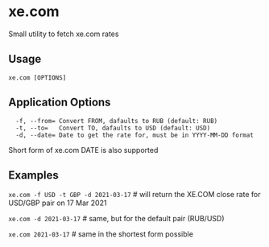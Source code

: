 # xe.com
Small utility to fetch xe.com rates

## Usage
`xe.com [OPTIONS]`

## Application Options

```
  -f, --from= Convert FROM, dafaults to RUB (default: RUB)
  -t, --to=   Convert TO, dafaults to USD (default: USD)
  -d, --date= Date to get the rate for, must be in YYYY-MM-DD format
```

Short form of xe.com DATE is also supported

## Examples

`xe.com -f USD -t GBP -d 2021-03-17` # will return the XE.COM close rate for USD/GBP pair on 17 Mar 2021

`xe.com -d 2021-03-17` # same, but for the default pair (RUB/USD)

`xe.com 2021-03-17` # same in the shortest form possible
